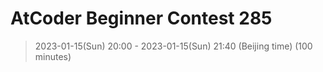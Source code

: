 # AtCoder Beginner Contest 285

> 2023-01-15(Sun) 20:00 - 2023-01-15(Sun) 21:40 (Beijing time) (100 minutes)
